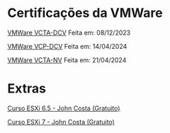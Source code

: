 # Certificações da VMWare

[VMWare VCTA-DCV](vcta-dcv) Feita em: 08/12/2023

[VMWare VCP-DCV](vcp-dcv) Feita em: 14/04/2024

[VMWare VCTA-NV](vcta-nv) Feita em: 21/04/2024

# Extras

[Curso ESXi 6.5 - John Costa (Gratuito)](https://www.udemy.com/course/vmware-vsphere-65-configurando-um-laboratorio-vmware-65/)

[Curso ESXi 7 - John Costa (Gratuito)](https://www.udemy.com/course/vmwarevsphere7/)
